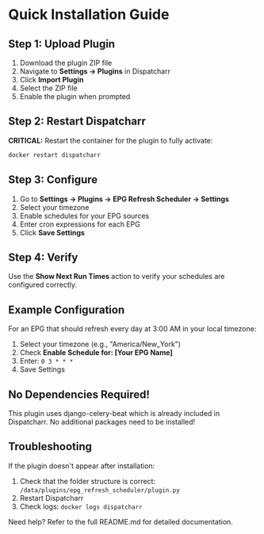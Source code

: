 # Quick Installation Guide

## Step 1: Upload Plugin

1. Download the plugin ZIP file
2. Navigate to **Settings → Plugins** in Dispatcharr
3. Click **Import Plugin**
4. Select the ZIP file
5. Enable the plugin when prompted

## Step 2: Restart Dispatcharr

**CRITICAL:** Restart the container for the plugin to fully activate:

```bash
docker restart dispatcharr
```

## Step 3: Configure

1. Go to **Settings → Plugins → EPG Refresh Scheduler → Settings**
2. Select your timezone
3. Enable schedules for your EPG sources
4. Enter cron expressions for each EPG
5. Click **Save Settings**

## Step 4: Verify

Use the **Show Next Run Times** action to verify your schedules are configured correctly.

## Example Configuration

For an EPG that should refresh every day at 3:00 AM in your local timezone:

1. Select your timezone (e.g., "America/New_York")
2. Check **Enable Schedule for: [Your EPG Name]**
3. Enter: `0 3 * * *`
4. Save Settings

## No Dependencies Required!

This plugin uses django-celery-beat which is already included in Dispatcharr. No additional packages need to be installed!

## Troubleshooting

If the plugin doesn't appear after installation:
1. Check that the folder structure is correct: `/data/plugins/epg_refresh_scheduler/plugin.py`
2. Restart Dispatcharr
3. Check logs: `docker logs dispatcharr`

Need help? Refer to the full README.md for detailed documentation.
